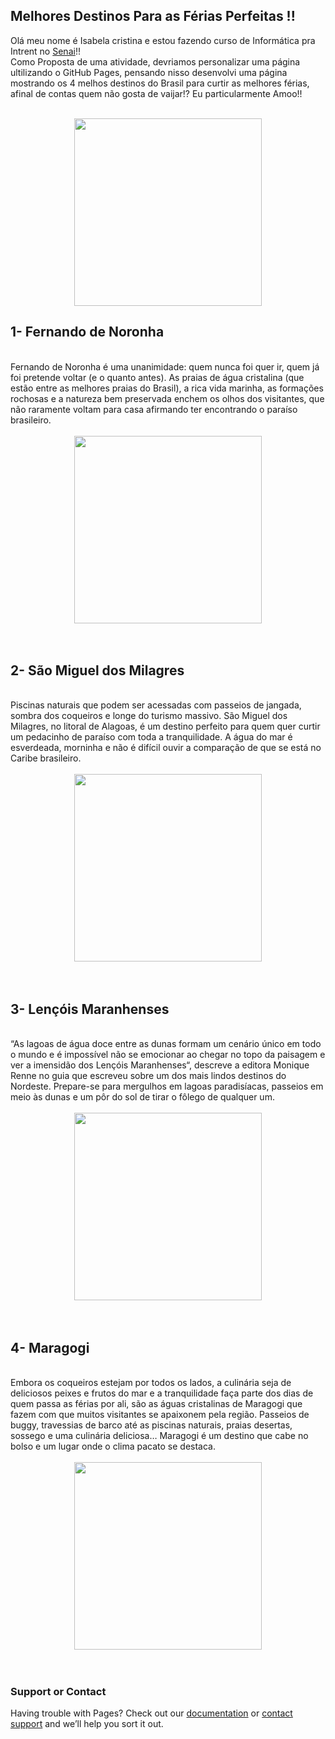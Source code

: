 ## Melhores Destinos Para as Férias Perfeitas !!

Olá meu nome é Isabela cristina e estou fazendo curso de Informática pra Intrent no [Senai](https://www.portaldaindustria.com.br/senai/)!!
<br>
Como Proposta de uma atividade, devriamos personalizar uma página ultilizando o GitHub Pages, pensando nisso desenvolvi uma página mostrando os 4 melhos destinos do Brasil para curtir as melhores férias, afinal de contas quem não gosta de vaijar!? Eu particularmente Amoo!!
<br>
<br>
<div align="center">
<img src="https://user-images.githubusercontent.com/98486061/151244265-65dcabf4-866c-4120-b833-e20492dced50.jpg" width="300px" />
</div>
 

## 1- Fernando de Noronha
<br>
Fernando de Noronha é uma unanimidade: quem nunca foi quer ir, quem já foi pretende voltar (e o quanto antes). As praias de água cristalina (que estão entre as melhores praias do Brasil), a rica vida marinha, as formações rochosas e a natureza bem preservada enchem os olhos dos visitantes, que não raramente voltam para casa afirmando ter encontrando o paraíso brasileiro.                                                                                                                               
<br>
<br>                                                                                                                               
<div align="center">
<img src="https://user-images.githubusercontent.com/98486061/151235664-1103b0f0-8bd0-440e-8100-b1242ec3312a.jpg" width="300px" />
</div>                                                                                                                               
<br>
 <br>                                                                                                                             
                                                                                                                    
## 2- São Miguel dos Milagres
<br>
Piscinas naturais que podem ser acessadas com passeios de jangada, sombra dos coqueiros e longe do turismo massivo. São Miguel dos Milagres, no litoral de Alagoas, é um destino perfeito para quem quer curtir um pedacinho de paraíso com toda a tranquilidade. A água do mar é esverdeada, morninha e não é difícil ouvir a comparação de que se está no Caribe brasileiro.
<br>
 <br>
 <div align="center">
<img src="https://user-images.githubusercontent.com/98486061/151243681-4d4e21a1-1a92-47c9-bbb7-da03e80403cd.jpg" width="300px" />
</div> 
 <br>
 <br>
                                                                                                                              
## 3- Lençóis Maranhenses                                                                                                                             
<br>
“As lagoas de água doce entre as dunas formam um cenário único em todo o mundo e é impossível não se emocionar ao chegar no topo da paisagem e ver a imensidão dos Lençóis Maranhenses“, descreve a editora Monique Renne no guia que escreveu sobre um dos mais lindos destinos do Nordeste. Prepare-se para mergulhos em lagoas paradisíacas, passeios em meio às dunas e um pôr do sol de tirar o fôlego de qualquer um.                                                                                                                   <br>           
<br>                                                                                                                              
<div align="center">
<img src="https://user-images.githubusercontent.com/98486061/151243710-8154f5be-088d-4e7e-894e-9aca3139ad11.jpg" width="300px" />
</div> 
 <br>
 <br>
                                                                                                                              
## 4- Maragogi
<br>
Embora os coqueiros estejam por todos os lados, a culinária seja de deliciosos peixes e frutos do mar e a tranquilidade faça parte dos dias de quem passa as férias por ali, são as águas cristalinas de Maragogi que fazem com que muitos visitantes se apaixonem pela região. Passeios de buggy, travessias de barco até as piscinas naturais, praias desertas, sossego e uma culinária deliciosa… Maragogi é um destino que cabe no bolso e um lugar onde o clima pacato se destaca. 
<br>
<br>
<div align="center">
<img src="https://user-images.githubusercontent.com/98486061/151243729-b01ac022-bf10-4029-907e-7758cebec240.jpg" width="300px" />
</div> 
 <br>
 <br>                                                                                                                              


### Support or Contact

Having trouble with Pages? Check out our [documentation](https://docs.github.com/categories/github-pages-basics/) or [contact support](https://support.github.com/contact) and we’ll help you sort it out.
